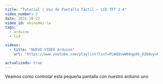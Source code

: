 ```yaml
---
title: "Tutorial | Uso de Pantalla Táctil – LCD TFT 2.4"
video_number: 2
date: 2016-10-22
video_id: vkinom4z-lw
tags:
  - arduino
  - lcd

videos:
  - title: "NUEVO VIDEO Arduino"
    url: "https://www.youtube.com/playlist?list=PLWQQswW6kqpXb_D260uyv0f7b-in6Va6F"

actualizado: true
---
```


Veamos como controlar esta pequeña pantalla con nuestro arduino uno
